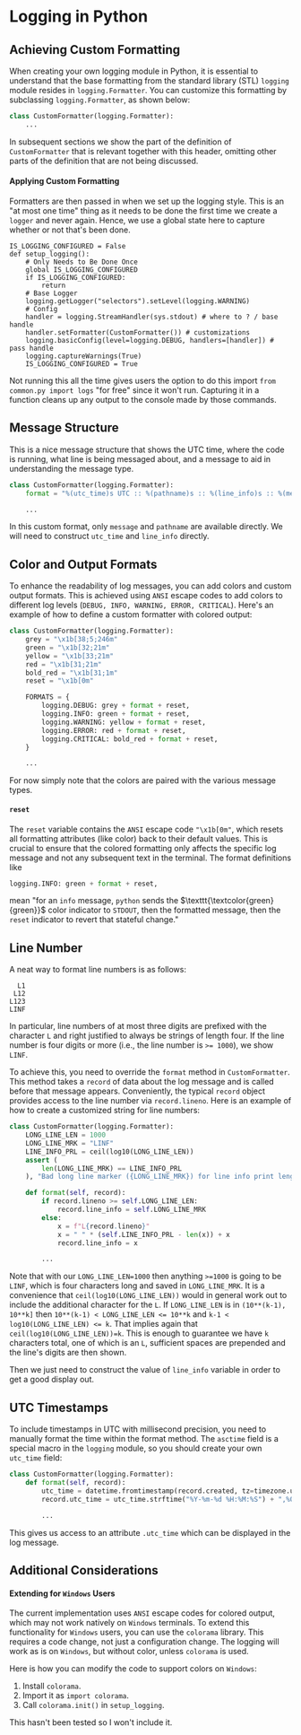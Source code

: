 # Logging in Python

## Achieving Custom Formatting

When creating your own logging module in Python, it is essential to understand that the base formatting from the standard library (STL) `logging` module resides in `logging.Formatter`. You can customize this formatting by subclassing `logging.Formatter`, as shown below:

```python
class CustomFormatter(logging.Formatter):
    ...
```
In subsequent sections we show the part of the definition of `CustomFormatter` that is relevant together with this header, omitting other parts of the definition that are not being discussed.

#### Applying Custom Formatting
Formatters are then passed in when we set up the logging style. This is an "at most one time" thing as it needs to be done the first time we create a `logger` and never again. Hence, we use a global state here to capture whether or not that's been done.
```
IS_LOGGING_CONFIGURED = False
def setup_logging():
    # Only Needs to Be Done Once
    global IS_LOGGING_CONFIGURED
    if IS_LOGGING_CONFIGURED:
        return
    # Base Logger
    logging.getLogger("selectors").setLevel(logging.WARNING)
    # Config
    handler = logging.StreamHandler(sys.stdout) # where to ? / base handle
    handler.setFormatter(CustomFormatter()) # customizations
    logging.basicConfig(level=logging.DEBUG, handlers=[handler]) # pass handle
    logging.captureWarnings(True)
    IS_LOGGING_CONFIGURED = True
```
Not running this all the time gives users the option to do this import `from common.py import logs` "for free" since it won't run. Capturing it in a function cleans up any output to the console made by those commands.

## Message Structure

This is a nice message structure that shows the UTC time, where the code is running, what line is being messaged about, and a message to aid in understanding the message type.
```python
class CustomFormatter(logging.Formatter):
    format = "%(utc_time)s UTC :: %(pathname)s :: %(line_info)s :: %(message)s"

    ...
```
In this custom format, only `message` and `pathname` are available directly. We will need to construct `utc_time` and `line_info` directly.

## Color and Output Formats
To enhance the readability of log messages, you can add colors and custom output formats. This is achieved using `ANSI` escape codes to add colors to different log levels (`DEBUG, INFO, WARNING, ERROR, CRITICAL`). Here's an example of how to define a custom formatter with colored output:

```python
class CustomFormatter(logging.Formatter):
    grey = "\x1b[38;5;246m"
    green = "\x1b[32;21m"
    yellow = "\x1b[33;21m"
    red = "\x1b[31;21m"
    bold_red = "\x1b[31;1m"
    reset = "\x1b[0m"

    FORMATS = {
        logging.DEBUG: grey + format + reset,
        logging.INFO: green + format + reset,
        logging.WARNING: yellow + format + reset,
        logging.ERROR: red + format + reset,
        logging.CRITICAL: bold_red + format + reset,
    }

    ...
```
For now simply note that the colors are paired with the various message types.

#### `reset`
The `reset` variable contains the `ANSI` escape code `"\x1b[0m"`, which resets all formatting attributes (like color) back to their default values. This is crucial to ensure that the colored formatting only affects the specific log message and not any subsequent text in the terminal. The format definitions like
```python
logging.INFO: green + format + reset,
```
mean "for an `info` message, `python` sends the $\texttt{\textcolor{green}{green}}$ color indicator to `STDOUT`, then the formatted message, then the `reset` indicator to revert that stateful change."

## Line Number
A neat way to format line numbers is as follows:

```
  L1
 L12
L123
LINF
```
In particular, line numbers of at most three digits are prefixed with the character `L` and right justified to always be strings of length four. If the line number is four digits or more (i.e., the line number is `>= 1000`), we show `LINF`.

To achieve this, you need to override the `format` method in `CustomFormatter`. This method takes a `record` of data about the log message and is called before that message appears. Conveniently, the typical `record` object provides access to the line number via `record.lineno`. Here is an example of how to create a customized string for line numbers:

```python
class CustomFormatter(logging.Formatter):
    LONG_LINE_LEN = 1000
    LONG_LINE_MRK = "LINF"
    LINE_INFO_PRL = ceil(log10(LONG_LINE_LEN))
    assert (
        len(LONG_LINE_MRK) == LINE_INFO_PRL
    ), "Bad long line marker ({LONG_LINE_MRK}) for line info print length ({LINE_INFO_PRL})"

    def format(self, record):
        if record.lineno >= self.LONG_LINE_LEN:
            record.line_info = self.LONG_LINE_MRK
        else:
            x = f"L{record.lineno}"
            x = " " * (self.LINE_INFO_PRL - len(x)) + x
            record.line_info = x

        ...
```
Note that with our `LONG_LINE_LEN=1000` then anything `>=1000` is going to be `LINF`, which is four characters long and saved in `LONG_LINE_MRK`. It is a convenience that `ceil(log10(LONG_LINE_LEN))` would in general work out to include the additional character for the `L`. If `LONG_LINE_LEN` is in `(10**(k-1), 10**k]` then `10**(k-1) < LONG_LINE_LEN <= 10**k` and `k-1 < log10(LONG_LINE_LEN) <= k`. That implies again that `ceil(log10(LONG_LINE_LEN))=k`. This is enough to guarantee we have `k` characters total, one of which is an `L`, sufficient spaces are prepended and the line's digits are then shown.

Then we just need to construct the value of `line_info` variable in order to get a good display out.

## UTC Timestamps
To include timestamps in UTC with millisecond precision, you need to manually format the time within the format method. The `asctime` field is a special macro in the `logging` module, so you should create your own `utc_time` field:

```python
class CustomFormatter(logging.Formatter):
    def format(self, record):
        utc_time = datetime.fromtimestamp(record.created, tz=timezone.utc)
        record.utc_time = utc_time.strftime("%Y-%m-%d %H:%M:%S") + ",%03d" % (utc_time.microsecond // 1000)

        ...
```
This gives us access to an attribute `.utc_time` which can be displayed in the log message.

## Additional Considerations

#### Extending for `Windows` Users
The current implementation uses `ANSI` escape codes for colored output, which may not work natively on `Windows` terminals. To extend this functionality for `Windows` users, you can use the `colorama` library. This requires a code change, not just a configuration change. The logging will work as is on `Windows`, but without color, unless `colorama` is used.

Here is how you can modify the code to support colors on `Windows`:

1. Install `colorama`.
2. Import it as `import colorama`.
3. Call `colorama.init()` in `setup_logging`.

This hasn't been tested so I won't include it.
